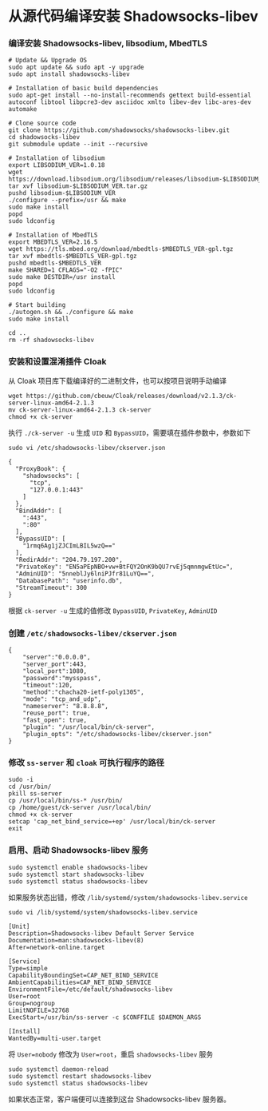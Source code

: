 # 从源代码编译安装 Shadowsocks-libev

### 编译安装 Shadowsocks-libev, libsodium, MbedTLS
```
# Update && Upgrade OS
sudo apt update && sudo apt -y upgrade
sudo apt install shadowsocks-libev

# Installation of basic build dependencies
sudo apt-get install --no-install-recommends gettext build-essential autoconf libtool libpcre3-dev asciidoc xmlto libev-dev libc-ares-dev automake

# Clone source code
git clone https://github.com/shadowsocks/shadowsocks-libev.git
cd shadowsocks-libev
git submodule update --init --recursive

# Installation of libsodium
export LIBSODIUM_VER=1.0.18
wget https://download.libsodium.org/libsodium/releases/libsodium-$LIBSODIUM_VER.tar.gz
tar xvf libsodium-$LIBSODIUM_VER.tar.gz
pushd libsodium-$LIBSODIUM_VER
./configure --prefix=/usr && make
sudo make install
popd
sudo ldconfig

# Installation of MbedTLS
export MBEDTLS_VER=2.16.5
wget https://tls.mbed.org/download/mbedtls-$MBEDTLS_VER-gpl.tgz
tar xvf mbedtls-$MBEDTLS_VER-gpl.tgz
pushd mbedtls-$MBEDTLS_VER
make SHARED=1 CFLAGS="-O2 -fPIC"
sudo make DESTDIR=/usr install
popd
sudo ldconfig

# Start building
./autogen.sh && ./configure && make
sudo make install

cd ..
rm -rf shadowsocks-libev
```

### 安装和设置混淆插件 Cloak

从 Cloak 项目库下载编译好的二进制文件，也可以按项目说明手动编译

```
wget https://github.com/cbeuw/Cloak/releases/download/v2.1.3/ck-server-linux-amd64-2.1.3
mv ck-server-linux-amd64-2.1.3 ck-server
chmod +x ck-server
```

执行 ```./ck-server -u``` 生成 ```UID``` 和 ```BypassUID```，需要填在插件参数中，参数如下

```
sudo vi /etc/shadowsocks-libev/ckserver.json

{
  "ProxyBook": {
    "shadowsocks": [
      "tcp",
      "127.0.0.1:443"
    ]
  },
  "BindAddr": [
    ":443",
    ":80"
  ],
  "BypassUID": [
    "1rmq6Ag1jZJCImLBIL5wzQ=="
  ],
  "RedirAddr": "204.79.197.200",
  "PrivateKey": "EN5aPEpNBO+vw+BtFQY2OnK9bQU7rvEj5qmnmgwEtUc=",
  "AdminUID": "5nneblJy6lniPJfr81LuYQ==",
  "DatabasePath": "userinfo.db",
  "StreamTimeout": 300
}
```
根据 ```ck-server -u``` 生成的值修改 ```BypassUID```, ```PrivateKey```, ```AdminUID```

### 创建 ```/etc/shadowsocks-libev/ckserver.json```

```
{
    "server":"0.0.0.0",
    "server_port":443,
    "local_port":1080,
    "password":"mysspass",
    "timeout":120,
    "method":"chacha20-ietf-poly1305",
    "mode": "tcp_and_udp",
    "nameserver": "8.8.8.8",
    "reuse_port": true,
    "fast_open": true,
    "plugin": "/usr/local/bin/ck-server",
    "plugin_opts": "/etc/shadowsocks-libev/ckserver.json"
}
```

### 修改 ```ss-server``` 和 ```cloak``` 可执行程序的路径

```
sudo -i
cd /usr/bin/
pkill ss-server
cp /usr/local/bin/ss-* /usr/bin/
cp /home/guest/ck-server /usr/local/bin/
chmod +x ck-server
setcap 'cap_net_bind_service=+ep' /usr/local/bin/ck-server
exit
```

### 启用、启动 Shadowsocks-libev 服务

```
sudo systemctl enable shadowsocks-libev
sudo systemctl start shadowsocks-libev
sudo systemctl status shadowsocks-libev
```
如果服务状态出错，修改 ```/lib/systemd/system/shadowsocks-libev.service```

```
sudo vi /lib/systemd/system/shadowsocks-libev.service

[Unit]
Description=Shadowsocks-libev Default Server Service
Documentation=man:shadowsocks-libev(8)
After=network-online.target

[Service]
Type=simple
CapabilityBoundingSet=CAP_NET_BIND_SERVICE
AmbientCapabilities=CAP_NET_BIND_SERVICE
EnvironmentFile=/etc/default/shadowsocks-libev
User=root
Group=nogroup
LimitNOFILE=32768
ExecStart=/usr/bin/ss-server -c $CONFFILE $DAEMON_ARGS

[Install]
WantedBy=multi-user.target
```

将 ```User=nobody``` 修改为 ```User=root```，重启 ```shadowsocks-libev``` 服务

```
sudo systemctl daemon-reload
sudo systemctl restart shadowsocks-libev
sudo systemctl status shadowsocks-libev
```

如果状态正常，客户端便可以连接到这台 Shadowsocks-libev 服务器。
